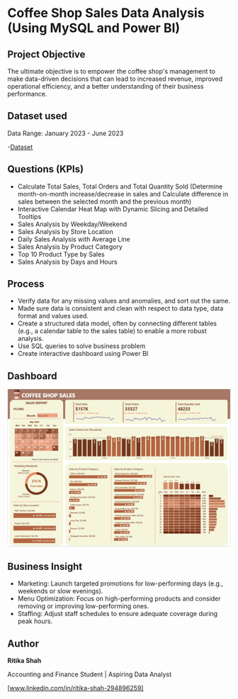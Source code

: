 # Coffee Shop Sales Data Analysis (Using MySQL and Power BI)

## Project Objective

The ultimate objective is to empower the coffee shop's management to make data-driven decisions that can lead to increased revenue, improved operational efficiency, and a better understanding of their business performance.


## Dataset used 

Data Range: January 2023 - June 2023

-<a href="https://github.com/RitikaShah05/Coffee-Shop-Sales/blob/main/Coffee%20Shop%20Sales.csv">Dataset</a>


## Questions (KPIs)

- Calculate Total Sales, Total Orders and Total Quantity Sold
  (Determine month-on-month increase/decrease in sales and Calculate difference in sales between the selected month and the previous month)
- Interactive Calendar Heat Map with Dynamic Slicing and Detailed Tooltips
- Sales Analysis by Weekday/Weekend
- Sales Analysis by Store Location
- Daily Sales Analysis with Average Line
- Sales Analysis by Product Category
- Top 10 Product Type by Sales
- Sales Analysis by Days and Hours


## Process

- Verify data for any missing values and anomalies, and sort out the same.
- Made sure data is consistent and clean with respect to data type, data format and values used.
- Create a structured data model, often by connecting different tables (e.g., a calendar table to the sales table) to enable a more robust analysis.
- Use SQL queries to solve business problem
- Create interactive dashboard using Power BI


## Dashboard

![Dashboard Image](https://github.com/RitikaShah05/Coffee-Shop-Sales/blob/main/Snapshot%20of%20Dashboard.png)

## Business Insight

- Marketing: Launch targeted promotions for low-performing days (e.g., weekends or slow evenings).
- Menu Optimization: Focus on high-performing products and consider removing or improving low-performing ones.
- Staffing: Adjust staff schedules to ensure adequate coverage during peak hours.


## Author
**Ritika Shah**
  
  Accounting and Finance Student | Aspiring Data Analyst
  
  [www.linkedin.com/in/ritika-shah-294896259]
